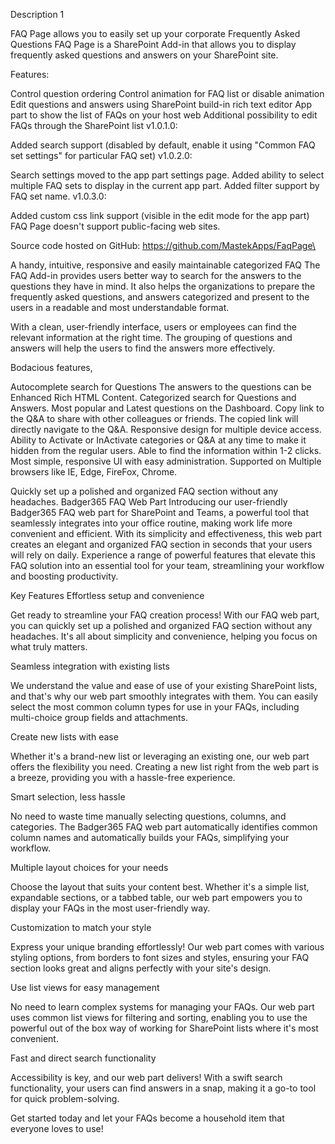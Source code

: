 Description 1

FAQ Page allows you to easily set up your corporate Frequently Asked Questions
FAQ Page is a SharePoint Add-in that allows you to display frequently asked questions and answers on your SharePoint site.

Features:

Control question ordering
Control animation for FAQ list or disable animation
Edit questions and answers using SharePoint build-in rich text editor
App part to show the list of FAQs on your host web
Additional possibility to edit FAQs through the SharePoint list
v1.0.1.0:

Added search support (disabled by default, enable it using "Common FAQ set settings" for particular FAQ set)
v1.0.2.0:

Search settings moved to the app part settings page.
Added ability to select multiple FAQ sets to display in the current app part.
Added filter support by FAQ set name.
v1.0.3.0:

Added custom css link support (visible in the edit mode for the app part)
FAQ Page doesn't support public-facing web sites.

Source code hosted on GitHub: https://github.com/MastekApps/FaqPage\







A handy, intuitive, responsive and easily maintainable categorized FAQ
The FAQ Add-in provides users better way to search for the answers to the questions they have in mind. It also helps the organizations to prepare the frequently asked questions, and answers categorized and present to the users in a readable and most understandable format.

With a clean, user-friendly interface, users or employees can find the relevant information at the right time. The grouping of questions and answers will help the users to find the answers more effectively.

Bodacious features,

Autocomplete search for Questions
The answers to the questions can be Enhanced Rich HTML Content.
Categorized search for Questions and Answers.
Most popular and Latest questions on the Dashboard.
Copy link to the Q&A to share with other colleagues or friends. The copied link will directly navigate to the Q&A.
Responsive design for multiple device access.
Ability to Activate or InActivate categories or Q&A at any time to make it hidden from the regular users.
Able to find the information within 1-2 clicks.
Most simple, responsive UI with easy administration.
Supported on Multiple browsers like IE, Edge, FireFox, Chrome.
















Quickly set up a polished and organized FAQ section without any headaches.
Badger365 FAQ Web Part
Introducing our user-friendly Badger365 FAQ web part for SharePoint and Teams, a powerful tool that seamlessly integrates into your office routine, making work life more convenient and efficient. With its simplicity and effectiveness, this web part creates an elegant and organized FAQ section in seconds that your users will rely on daily. Experience a range of powerful features that elevate this FAQ solution into an essential tool for your team, streamlining your workflow and boosting productivity.

Key Features
Effortless setup and convenience

Get ready to streamline your FAQ creation process! With our FAQ web part, you can quickly set up a polished and organized FAQ section without any headaches. It's all about simplicity and convenience, helping you focus on what truly matters.

Seamless integration with existing lists

We understand the value and ease of use of your existing SharePoint lists, and that's why our web part smoothly integrates with them. You can easily select the most common column types for use in your FAQs, including multi-choice group fields and attachments.

Create new lists with ease

Whether it's a brand-new list or leveraging an existing one, our web part offers the flexibility you need. Creating a new list right from the web part is a breeze, providing you with a hassle-free experience.

Smart selection, less hassle

No need to waste time manually selecting questions, columns, and categories. The Badger365 FAQ web part automatically identifies common column names and automatically builds your FAQs, simplifying your workflow.

Multiple layout choices for your needs

Choose the layout that suits your content best. Whether it's a simple list, expandable sections, or a tabbed table, our web part empowers you to display your FAQs in the most user-friendly way.

Customization to match your style

Express your unique branding effortlessly! Our web part comes with various styling options, from borders to font sizes and styles, ensuring your FAQ section looks great and aligns perfectly with your site's design.

Use list views for easy management

No need to learn complex systems for managing your FAQs. Our web part uses common list views for filtering and sorting, enabling you to use the powerful out of the box way of working for SharePoint lists where it's most convenient.

Fast and direct search functionality

Accessibility is key, and our web part delivers! With a swift search functionality, your users can find answers in a snap, making it a go-to tool for quick problem-solving.

Get started today and let your FAQs become a household item that everyone loves to use!